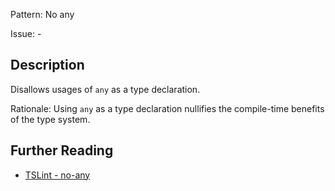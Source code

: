 Pattern: No any

Issue: -

## Description

Disallows usages of `any` as a type declaration.  
  
Rationale: Using `any` as a type declaration nullifies the compile-time benefits of the type system.

## Further Reading

* [TSLint - no-any](https://palantir.github.io/tslint/rules/no-any)